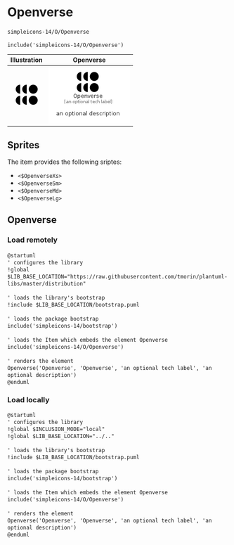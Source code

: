 # Openverse


```text
simpleicons-14/O/Openverse
```

```text
include('simpleicons-14/O/Openverse')
```



| Illustration | Openverse |
| :---: | :---: |
| ![illustration for Illustration](../../simpleicons-14/O/Openverse.png) | ![illustration for Openverse](../../simpleicons-14/O/Openverse.Local.png) |



## Sprites
The item provides the following sriptes:

- `<$OpenverseXs>`
- `<$OpenverseSm>`
- `<$OpenverseMd>`
- `<$OpenverseLg>`





## Openverse

### Load remotely
```plantuml
@startuml
' configures the library
!global $LIB_BASE_LOCATION="https://raw.githubusercontent.com/tmorin/plantuml-libs/master/distribution"

' loads the library's bootstrap
!include $LIB_BASE_LOCATION/bootstrap.puml

' loads the package bootstrap
include('simpleicons-14/bootstrap')

' loads the Item which embeds the element Openverse
include('simpleicons-14/O/Openverse')

' renders the element
Openverse('Openverse', 'Openverse', 'an optional tech label', 'an optional description')
@enduml
```

### Load locally
```plantuml
@startuml
' configures the library
!global $INCLUSION_MODE="local"
!global $LIB_BASE_LOCATION="../.."

' loads the library's bootstrap
!include $LIB_BASE_LOCATION/bootstrap.puml

' loads the package bootstrap
include('simpleicons-14/bootstrap')

' loads the Item which embeds the element Openverse
include('simpleicons-14/O/Openverse')

' renders the element
Openverse('Openverse', 'Openverse', 'an optional tech label', 'an optional description')
@enduml
```

